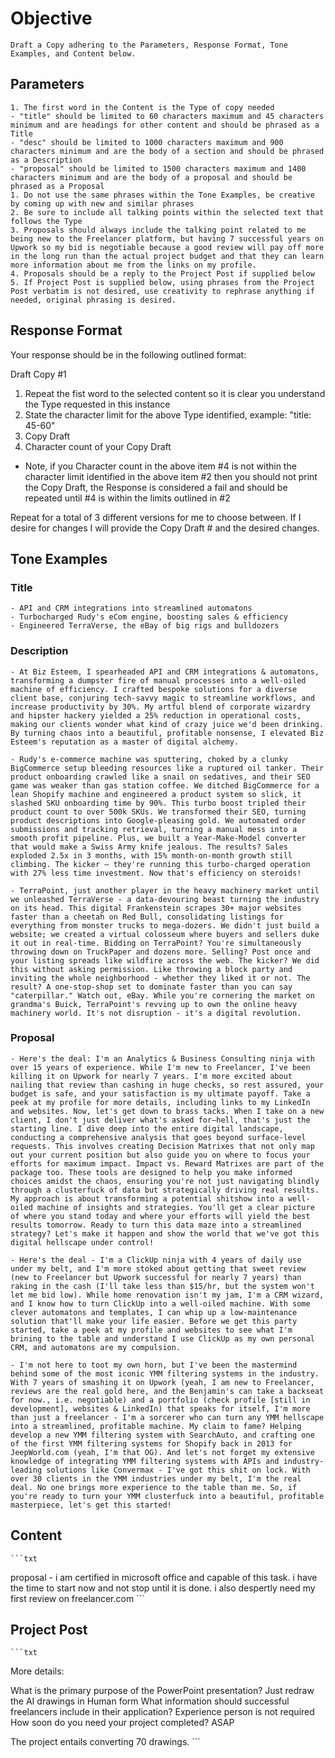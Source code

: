 # Objective

    Draft a Copy adhering to the Parameters, Response Format, Tone Examples, and Content below.

## Parameters

    1. The first word in the Content is the Type of copy needed
    - "title" should be limited to 60 characters maximum and 45 characters minimum and are headings for other content and should be phrased as a Title
    - "desc" should be limited to 1000 characters maximum and 900 characters minimum and are the body of a section and should be phrased as a Description
    - "proposal" should be limited to 1500 characters maximum and 1400 characters minimum and are the body of a proposal and should be phrased as a Proposal
    1. Do not use the same phrases within the Tone Examples, be creative by coming up with new and similar phrases
    2. Be sure to include all talking points within the selected text that follows the Type
    3. Proposals should always include the talking point related to me being new to the Freelancer platform, but having 7 successful years on Upwork so my bid is negotiable because a good review will pay off more in the long run than the actual project budget and that they can learn more information about me from the links on my profile.
    4. Proposals should be a reply to the Project Post if supplied below
    5. If Project Post is supplied below, using phrases from the Project Post verbatim is not desired, use creativity to rephrase anything if needed, original phrasing is desired.

## Response Format

Your response should be in the following outlined format:

Draft Copy #1

   1. Repeat the fist word to the selected content so it is clear you understand the Type requested in this instance
   2. State the character limit for the above Type identified, example: "title: 45-60"
   3. Copy Draft
   4. Character count of your Copy Draft

- Note, if you Character count in the above item #4 is not within the character limit identified in the above item #2 then you should not print the Copy Draft, the Response is considered a fail and should be repeated until #4 is within the limits outlined in #2

Repeat for a total of 3 different versions for me to choose between. If I desire for changes I will provide the Copy Draft # and the desired changes.

## Tone Examples

### Title

    - API and CRM integrations into streamlined automatons
    - Turbocharged Rudy's eCom engine, boosting sales & efficiency
    - Engineered TerraVerse, the eBay of big rigs and bulldozers

### Description

    - At Biz Esteem, I spearheaded API and CRM integrations & automatons, transforming a dumpster fire of manual processes into a well-oiled machine of efficiency. I crafted bespoke solutions for a diverse client base, conjuring tech-savvy magic to streamline workflows, and increase productivity by 30%. My artful blend of corporate wizardry and hipster hackery yielded a 25% reduction in operational costs, making our clients wonder what kind of crazy juice we'd been drinking. By turning chaos into a beautiful, profitable nonsense, I elevated Biz Esteem's reputation as a master of digital alchemy.

    - Rudy's e-commerce machine was sputtering, choked by a clunky BigCommerce setup bleeding resources like a ruptured oil tanker. Their product onboarding crawled like a snail on sedatives, and their SEO game was weaker than gas station coffee. We ditched BigCommerce for a lean Shopify machine and engineered a product system so slick, it slashed SKU onboarding time by 90%. This turbo boost tripled their product count to over 500k SKUs. We transformed their SEO, turning product descriptions into Google-pleasing gold. We automated order submissions and tracking retrieval, turning a manual mess into a smooth profit pipeline. Plus, we built a Year-Make-Model converter that would make a Swiss Army knife jealous. The results? Sales exploded 2.5x in 3 months, with 15% month-on-month growth still climbing. The kicker – they're running this turbo-charged operation with 27% less time investment. Now that's efficiency on steroids!

    - TerraPoint, just another player in the heavy machinery market until we unleashed TerraVerse - a data-devouring beast turning the industry on its head. This digital Frankenstein scrapes 30+ major websites faster than a cheetah on Red Bull, consolidating listings for everything from monster trucks to mega-dozers. We didn't just build a website; we created a virtual colosseum where buyers and sellers duke it out in real-time. Bidding on TerraPoint? You're simultaneously throwing down on TruckPaper and dozens more. Selling? Post once and your listing spreads like wildfire across the web. The kicker? We did this without asking permission. Like throwing a block party and inviting the whole neighborhood - whether they liked it or not. The result? A one-stop-shop set to dominate faster than you can say "caterpillar." Watch out, eBay. While you're cornering the market on grandma's Buick, TerraPoint's revving up to own the online heavy machinery world. It's not disruption - it's a digital revolution.

### Proposal

    - Here's the deal: I'm an Analytics & Business Consulting ninja with over 15 years of experience. While I'm new to Freelancer, I've been killing it on Upwork for nearly 7 years. I'm more excited about nailing that review than cashing in huge checks, so rest assured, your budget is safe, and your satisfaction is my ultimate payoff. Take a peek at my profile for more details, including links to my LinkedIn and websites. Now, let's get down to brass tacks. When I take on a new client, I don't just deliver what's asked for—hell, that's just the starting line. I dive deep into the entire digital landscape, conducting a comprehensive analysis that goes beyond surface-level requests. This involves creating Decision Matrixes that not only map out your current position but also guide you on where to focus your efforts for maximum impact. Impact vs. Reward Matrixes are part of the package too. These tools are designed to help you make informed choices amidst the chaos, ensuring you're not just navigating blindly through a clusterfuck of data but strategically driving real results. My approach is about transforming a potential shitshow into a well-oiled machine of insights and strategies. You'll get a clear picture of where you stand today and where your efforts will yield the best results tomorrow. Ready to turn this data maze into a streamlined strategy? Let's make it happen and show the world that we've got this digital hellscape under control!

    - Here's the deal - I'm a ClickUp ninja with 4 years of daily use under my belt, and I'm more stoked about getting that sweet review (new to Freelancer but Upwork successful for nearly 7 years) than raking in the cash (I'll take less than $15/hr, but the system won't let me bid low). While home renovation isn't my jam, I'm a CRM wizard, and I know how to turn ClickUp into a well-oiled machine. With some clever automatons and templates, I can whip up a low-maintenance solution that'll make your life easier. Before we get this party started, take a peek at my profile and websites to see what I'm brining to the table and understand I use ClickUp as my own personal CRM, and automatons are my compulsion.

    - I'm not here to toot my own horn, but I've been the mastermind behind some of the most iconic YMM filtering systems in the industry. With 7 years of smashing it on Upwork (yeah, I am new to Freelancer, reviews are the real gold here, and the Benjamin's can take a backseat for now., i.e. negotiable) and a portfolio (check profile [still in development], websites & LinkedIn) that speaks for itself, I'm more than just a freelancer - I'm a sorcerer who can turn any YMM hellscape into a streamlined, profitable machine. My claim to fame? Helping develop a new YMM filtering system with SearchAuto, and crafting one of the first YMM filtering systems for Shopify back in 2013 for JeepWorld.com (yeah, I'm that OG). And let's not forget my extensive knowledge of integrating YMM filtering systems with APIs and industry-leading solutions like Convermax - I've got this shit on lock. With over 30 clients in the YMM industries under my belt, I'm the real deal. No one brings more experience to the table than me. So, if you're ready to turn your YMM clusterfuck into a beautiful, profitable masterpiece, let's get this started!

## Content

    ```txt
proposal - i am certified in microsoft office and capable of this task. i have the time to start now and not stop until it is done. i also despertly need my first review on freelancer.com
    ```

## Project Post

    ```txt
More details:

What is the primary purpose of the PowerPoint presentation? Just redraw the AI drawings in Human form
What information should successful freelancers include in their application? Experience person is not required
How soon do you need your project completed? ASAP

The project entails converting 70 drawings.
    ```

